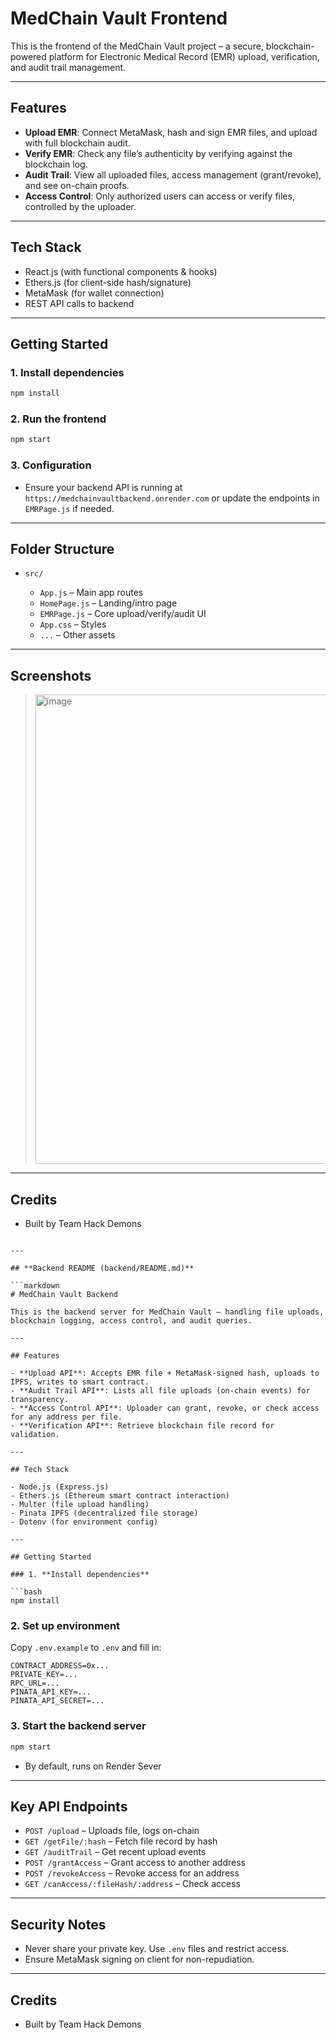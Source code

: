 
# MedChain Vault Frontend

This is the frontend of the MedChain Vault project – a secure, blockchain-powered platform for Electronic Medical Record (EMR) upload, verification, and audit trail management.

---

## Features

- **Upload EMR**: Connect MetaMask, hash and sign EMR files, and upload with full blockchain audit.
- **Verify EMR**: Check any file’s authenticity by verifying against the blockchain log.
- **Audit Trail**: View all uploaded files, access management (grant/revoke), and see on-chain proofs.
- **Access Control**: Only authorized users can access or verify files, controlled by the uploader.

---

## Tech Stack

- React.js (with functional components & hooks)
- Ethers.js (for client-side hash/signature)
- MetaMask (for wallet connection)
- REST API calls to backend

---

## Getting Started

### 1. **Install dependencies**

```bash
npm install
````

### 2. **Run the frontend**

```bash
npm start
```

### 3. **Configuration**

* Ensure your backend API is running at `https://medchainvaultbackend.onrender.com` or update the endpoints in `EMRPage.js` if needed.

---

## Folder Structure

* `src/`

  * `App.js` – Main app routes
  * `HomePage.js` – Landing/intro page
  * `EMRPage.js` – Core upload/verify/audit UI
  * `App.css` – Styles
  * `...` – Other assets

---

## Screenshots

> <img width="1920" height="751" alt="image" src="https://github.com/user-attachments/assets/988d1cc4-7eac-42ed-8ce9-29446b5fe6ab" />


---

## Credits

* Built by Team Hack Demons

````

---

## **Backend README (backend/README.md)**

```markdown
# MedChain Vault Backend

This is the backend server for MedChain Vault – handling file uploads, blockchain logging, access control, and audit queries.

---

## Features

- **Upload API**: Accepts EMR file + MetaMask-signed hash, uploads to IPFS, writes to smart contract.
- **Audit Trail API**: Lists all file uploads (on-chain events) for transparency.
- **Access Control API**: Uploader can grant, revoke, or check access for any address per file.
- **Verification API**: Retrieve blockchain file record for validation.

---

## Tech Stack

- Node.js (Express.js)
- Ethers.js (Ethereum smart contract interaction)
- Multer (file upload handling)
- Pinata IPFS (decentralized file storage)
- Dotenv (for environment config)

---

## Getting Started

### 1. **Install dependencies**

```bash
npm install
````

### 2. **Set up environment**

Copy `.env.example` to `.env` and fill in:

```
CONTRACT_ADDRESS=0x...
PRIVATE_KEY=...
RPC_URL=...
PINATA_API_KEY=...
PINATA_API_SECRET=...
```

### 3. **Start the backend server**

```bash
npm start
```

* By default, runs on Render Sever

---

## Key API Endpoints

* `POST /upload` – Uploads file, logs on-chain
* `GET /getFile/:hash` – Fetch file record by hash
* `GET /auditTrail` – Get recent upload events
* `POST /grantAccess` – Grant access to another address
* `POST /revokeAccess` – Revoke access for an address
* `GET /canAccess/:fileHash/:address` – Check access

---

## Security Notes

* Never share your private key. Use `.env` files and restrict access.
* Ensure MetaMask signing on client for non-repudiation.

---

## Credits

* Built by Team Hack Demons

